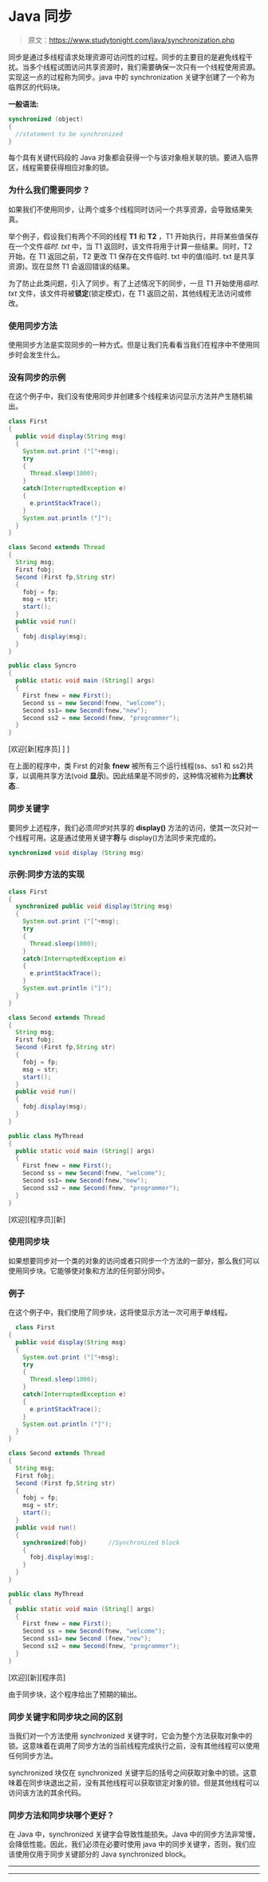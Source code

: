 # Java 同步

> 原文：<https://www.studytonight.com/java/synchronization.php>

同步是通过多线程请求处理资源可访问性的过程。同步的主要目的是避免线程干扰。当多个线程试图访问共享资源时，我们需要确保一次只有一个线程使用资源。实现这一点的过程称为同步。java 中的 synchronization 关键字创建了一个称为临界区的代码块。

**一般语法:**

```java
synchronized (object)
{
  //statement to be synchronized
}
```

每个具有关键代码段的 Java 对象都会获得一个与该对象相关联的锁。要进入临界区，线程需要获得相应对象的锁。

### 为什么我们需要同步？

如果我们不使用同步，让两个或多个线程同时访问一个共享资源，会导致结果失真。

举个例子，假设我们有两个不同的线程 **T1** 和 **T2** ，T1 开始执行，并将某些值保存在一个文件*临时. txt* 中，当 T1 返回时，该文件将用于计算一些结果。同时，T2 开始，在 T1 返回之前，T2 更改 T1 保存在文件临时. txt 中的值(临时. txt 是共享资源)。现在显然 T1 会返回错误的结果。

为了防止此类问题，引入了同步。有了上述情况下的同步，一旦 T1 开始使用*临时. txt* 文件，该文件将被**锁定**(锁定模式)，在 T1 返回之前，其他线程无法访问或修改。

### 使用同步方法

使用同步方法是实现同步的一种方式。但是让我们先看看当我们在程序中不使用同步时会发生什么。

### 没有同步的示例

在这个例子中，我们没有使用同步并创建多个线程来访问显示方法并产生随机输出。

```java
class First
{
  public void display(String msg)
  {
    System.out.print ("["+msg);
    try
    {
      Thread.sleep(1000);
    }
    catch(InterruptedException e)
    {
      e.printStackTrace();
    }
    System.out.println ("]");
  }
}

class Second extends Thread
{
  String msg;
  First fobj;
  Second (First fp,String str)
  {
    fobj = fp;
    msg = str;
    start();
  }
  public void run()
  {
    fobj.display(msg);
  }
}

public class Syncro
{
  public static void main (String[] args)
  {
    First fnew = new First();
    Second ss = new Second(fnew, "welcome");
    Second ss1= new Second(fnew,"new");
    Second ss2 = new Second(fnew, "programmer");
  }
}
```

[欢迎[新[程序员] ] ]

在上面的程序中，类 First 的对象 **fnew** 被所有三个运行线程(ss、ss1 和 ss2)共享，以调用共享方法(void **显示**)。因此结果是不同步的，这种情况被称为**比赛状态**..

### 同步关键字

要同步上述程序，我们必须*同步*对共享的 **display()** 方法的访问，使其一次只对一个线程可用。这是通过使用关键字**将**与 display()方法同步来完成的。

```java
synchronized void display (String msg)
```

### 示例:同步方法的实现

```java
class First
{
  synchronized public void display(String msg)
  {
    System.out.print ("["+msg);
    try
    {
      Thread.sleep(1000);
    }
    catch(InterruptedException e)
    {
      e.printStackTrace();
    }
    System.out.println ("]");
  }
}

class Second extends Thread
{
  String msg;
  First fobj;
  Second (First fp,String str)
  {
    fobj = fp;
    msg = str;
    start();
  }
  public void run()
  {
    fobj.display(msg);
  }
}

public class MyThread
{
  public static void main (String[] args)
  {
    First fnew = new First();
    Second ss = new Second(fnew, "welcome");
    Second ss1= new Second(fnew,"new");
    Second ss2 = new Second(fnew, "programmer");
  }
} 
```

[欢迎][程序员][新]

### 使用同步块

如果想要同步对一个类的对象的访问或者只同步一个方法的一部分，那么我们可以使用同步块。它能够使对象和方法的任何部分同步。

### 例子

在这个例子中，我们使用了同步块，这将使显示方法一次可用于单线程。

```java
  class First
{
  public void display(String msg)
  {
    System.out.print ("["+msg);
    try
    {
      Thread.sleep(1000);
    }
    catch(InterruptedException e)
    {
      e.printStackTrace();
    }
    System.out.println ("]");
  }
}

class Second extends Thread
{
  String msg;
  First fobj;
  Second (First fp,String str)
  {
    fobj = fp;
    msg = str;
    start();
  }
  public void run()
  {
    synchronized(fobj)      //Synchronized block
    {
      fobj.display(msg);
    }
  }
}

public class MyThread
{
  public static void main (String[] args)
  {
    First fnew = new First();
    Second ss = new Second(fnew, "welcome");
    Second ss1= new Second (fnew,"new");
    Second ss2 = new Second(fnew, "programmer");
  }
} 

```

[欢迎][新][程序员]

由于同步块，这个程序给出了预期的输出。

### 同步关键字和同步块之间的区别

当我们对一个方法使用 synchronized 关键字时，它会为整个方法获取对象中的锁。这意味着在调用了同步方法的当前线程完成执行之前，没有其他线程可以使用任何同步方法。

synchronized 块仅在 synchronized 关键字后的括号之间获取对象中的锁。这意味着在同步块退出之前，没有其他线程可以获取锁定对象的锁。但是其他线程可以访问该方法的其余代码。

### 同步方法和同步块哪个更好？

在 Java 中，synchronized 关键字会导致性能损失。Java 中的同步方法非常慢，会降低性能。因此，我们必须在必要时使用 java 中的同步关键字，否则，我们应该使用仅用于同步关键部分的 Java synchronized block。

* * *

* * *